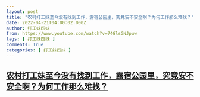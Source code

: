 ```yaml
---
layout: post
title: "农村打工妹至今没有找到工作，露宿公园里，究竟安不安全啊？为何工作那么难找？"
date: 2022-04-21T04:00:02.000Z
author: 打工妹四妹
from: https://www.youtube.com/watch?v=74GlsGNJpuw
tags: [ 打工妹四妹 ]
comments: True
categories: [ 打工妹四妹 ]
---
```

<!--1650513602000-->
[农村打工妹至今没有找到工作，露宿公园里，究竟安不安全啊？为何工作那么难找？](https://www.youtube.com/watch?v=74GlsGNJpuw)
------

<div>

</div>
